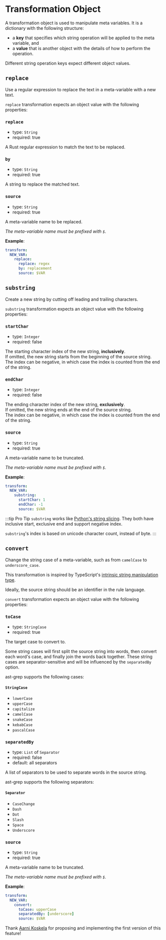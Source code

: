 # Transformation Object

A transformation object is used to manipulate meta variables. It is a dictionary with the following structure:

* a **key** that specifies which string operation will be applied to the meta variable, and
* a **value** that is another object with the details of how to perform the operation.

Different string operation keys expect different object values.


## `replace`

Use a regular expression to replace the text in a meta-variable with a new text.

`replace` transformation expects an object value with the following properties:

### `replace`

* type: `String`
* required: true

A Rust regular expression to match the text to be replaced.

### `by`

* type: `String`
* required: true

A string to replace the matched text.

### `source`

* type: `String`
* required: true

A meta-variable name to be replaced.

_The meta-variable name must be prefixed with `$`._

**Example**:
```yaml
transform:
  NEW_VAR:
    replace:
      replace: regex
      by: replacement
      source: $VAR
```

## `substring`

Create a new string by cutting off leading and trailing characters.

`substring` transformation expects an object value with the following properties:

### `startChar`
* type: `Integer`
* required: false

The starting character index of the new string, **inclusively**.<br/>
If omitted, the new string starts from the beginning of the source string.<br/>
The index can be negative, in which case the index is counted from the end of the string.

### `endChar`
* type: `Integer`
* required: false

The ending character index of the new string, **exclusively**.<br/>
If omitted, the new string ends at the end of the source string.<br/>
The index can be negative, in which case the index is counted from the end of the string.

### `source`
* type: `String`
* required: true

A meta-variable name to be truncated.

_The meta-variable name must be prefixed with `$`._

**Example**:
```yaml
transform:
  NEW_VAR:
    substring:
      startChar: 1
      endChar: -1
      source: $VAR
```

:::tip Pro Tip
`substring` works like [Python's string slicing](https://www.digitalocean.com/community/tutorials/python-slice-string).
They both have inclusive start, exclusive end and support negative index.

`substring`'s index is based on unicode character count, instead of byte.
:::

## `convert`

Change the string case of a meta-variable, such as from `camelCase` to `underscore_case`.

This transformation is inspired by TypeScript's [intrinsic string manipulation type](https://www.typescriptlang.org/docs/handbook/2/template-literal-types.html#intrinsic-string-manipulation-types).

Ideally, the source string should be an identifier in the rule language.

`convert` transformation expects an object value with the following properties:

### `toCase`
* type: `StringCase`
* required: true

The target case to convert to.

Some string cases will first split the source string into words, then convert each word's case, and finally join the words back together. These string cases are separator-sensitive and will be influenced by the `separatedBy` option.

ast-grep supports the following cases:

#### `StringCase`

* `lowerCase`
* `upperCase`
* `capitalize`
* `camelCase`
* `snakeCase`
* `kebabCase`
* `pascalCase`

### `separatedBy`

* type: `List` of `Separator`
* required: false
* default: all separators

A list of separators to be used to separate words in the source string.

ast-grep supports the following separators:

#### `Separator`

* `CaseChange`
* `Dash`
* `Dot`
* `Slash`
* `Space`
* `Underscore`

### `source`

* type: `String`
* required: true

A meta-variable name to be truncated.

_The meta-variable name must be prefixed with `$`._


**Example**:
```yaml
transform:
  NEW_VAR:
    convert:
      toCase: upperCase
      separatedBy: [underscore]
      source: $VAR
```

Thank [Aarni Koskela](https://github.com/akx) for proposing and implementing the first version of this feature!